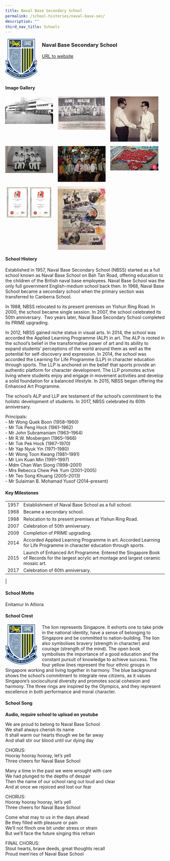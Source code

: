 ```yaml
---
title: Naval Base Secondary School
permalink: /school-histories/naval-base-sec/
description: ""
third_nav_title: Schools
---
```

<img src="/images/navalbasesec1.png" style="width:20%;margin-right:15px;" align = "left">

### **Naval Base Secondary School**
[URL to website](https://www.navalbasesec.moe.edu.sg/)

<br clear="left">

#### **Image Gallery**

<p><a href="https://d1yxymztqoj7qn.amplifyapp.com/images/navalbasesec2.jpg">  
<img src="/images/navalbasesec2.jpg" style="width:30%;margin-right:15px;" align = "left">
</a></p>

<p><a href="https://d1yxymztqoj7qn.amplifyapp.com/images/navalbasesec3.jpg">  
<img src="/images/navalbasesec3.jpg" style="width:30%;margin-right:15px;" align = "left">
</a></p>

<p><a href="https://d1yxymztqoj7qn.amplifyapp.com/images/navalbasesec4.jpg">  
<img src="/images/navalbasesec4.jpg" style="width:30%;margin-right:15px;" align = "left">
</a></p>

<br clear="left">

<p><a href="https://d1yxymztqoj7qn.amplifyapp.com/images/navalbasesec5.jpg">  
<img src="/images/navalbasesec5.jpg" style="width:30%;margin-right:15px;" align = "left">
</a></p>

<p><a href="https://d1yxymztqoj7qn.amplifyapp.com/images/navalbasesec6.jpg">  
<img src="/images/navalbasesec6.jpg" style="width:30%;margin-right:15px;" align = "left">
</a></p>

<p><a href="https://d1yxymztqoj7qn.amplifyapp.com/images/navalbasesec7.jpg">  
<img src="/images/navalbasesec7.jpg" style="width:30%;margin-right:15px;" align = "left">
</a></p>

<br clear="left">

<p><a href="https://d1yxymztqoj7qn.amplifyapp.com/images/navalbasesec8.jpg">  
<img src="/images/navalbasesec8.jpg" style="width:30%;margin-right:15px;" align = "left">
</a></p>

<p><a href="https://d1yxymztqoj7qn.amplifyapp.com/images/navalbasesec9.jpg">  
<img src="/images/navalbasesec9.jpg" style="width:30%;margin-right:15px;" align = "left">
</a></p>

<br clear="left">

#### **School History**
Established in 1957, Naval Base Secondary School (NBSS) started as a full school known as Naval Base School on Bah Tan Road, offering education to the children of the British naval base employees. Naval Base School was the only full government English-medium school back then. In 1968, Naval Base School became a secondary school when the primary section was transferred to Canberra School. 

In 1988, NBSS relocated to its present premises on Yishun Ring Road. In 2000, the school became single session. In 2007, the school celebrated its 50th anniversary.  Two years later, Naval Base Secondary School completed its PRIME upgrading.

In 2012, NBSS gained niche status in visual arts. In 2014, the school was accorded the Applied Learning Programme (ALP) in art. The ALP is rooted in the school’s belief in the transformative power of art and its ability to expand students’ perceptions of the world around them as well as the potential for self-discovery and expression. In 2014, the school was accorded the Learning for Life Programme (LLP) in character education through sports. The LLP is anchored on the belief that sports provide an authentic platform for character development. The LLP promotes active living where students enjoy and engage in movement activities and develop a solid foundation for a balanced lifestyle. In 2015, NBSS began offering the Enhanced Art Programme.

The school’s ALP and LLP are testament of the school’s commitment to the holistic development of students. In 2017, NBSS celebrated its 60th anniversary.

Principals:<br>
\- Mr Wong Quek Boon (1958–1960)<br>
\- Mr Tok Peng Hock (1961–1962)<br>
\- Mr John Subramaniam (1963–1964)<br>
\- Mr R.W. Mosbergen (1965–1966)<br>
\- Mr Tok Pek Hock (1967–1970)<br>
\- Mr Yap Nyuk Yin (1971–1980)<br>
\- Mr Wong Toon Kwang (1981–1991)<br>
\- Mr Lim Kuan Min (1991–1997)<br>
\- Mdm Chan Wan Siong (1998–2001)<br>
\- Mrs Rebecca Chew Pek Yum (2001–2005)<br>
\- Mr Teo Song Khuang (2005–2013)<br>
\- Mr Sulaiman B. Mohamad Yusof (2014–present)

#### **Key Milestones**

|  |  |
|:---:|---|
| 1957 | Establishment of Naval Base School as a full school. |
| 1968 | Became a secondary school. |
| 1988 | Relocation to its present premises at Yishun Ring Road. |
| 2007 | Celebration of 50th anniversary. |
| 2009 | Completion of PRIME upgrading. |
| 2014 | Accorded Applied Learning Programme in art. Accorded Learning for Life Programme in character education through sports. |
| 2015 | Launch of Enhanced Art Programme. Entered the Singapore Book of Records for the largest acrylic art montage and largest ceramic mosaic art. |
| 2017 | Celebration of 60th anniversary. |
|

#### **School Motto**
Enitamur In Altiora

#### **School Crest**
<img src="/images/navalbasesec1.png" style="width:20%;margin-right:15px;" align = "left">

The lion represents Singapore. It exhorts one to take pride in the national identity, have a sense of belonging to Singapore and be committed to nation-building. The lion also symbolises bravery (strength in character) and courage (strength of the mind). The open book symbolises the importance of a good education and the constant pursuit of knowledge to achieve success. The four yellow lines represent the four ethnic groups in Singapore working and living together in harmony. The blue background shows the school’s commitment to integrate new citizens, as it values Singapore’s sociocultural diversity and promotes social cohesion and harmony. The three rings are inspired by the Olympics, and they represent excellence in both performance and moral character.

#### **School Song**
**Audio, require school to upload on youtube**

We are proud to belong to Naval Base School<br>
We shall always cherish its name<br>
It shall warm our hearts though we be far away<br>
And shall stir our blood until our dying day

CHORUS:<br>
Hooray hooray hooray, let’s yell<br>
Three cheers for Naval Base School

Many a time in the past we were wrought with care<br>
We had plunged to the depths of despair<br>
Then the name of our school rang out loud and clear<br>
And at once we rejoiced and lost our fear

CHORUS:<br>
Hooray hooray hooray, let’s yell<br>
Three cheers for Naval Base School

Come what may to us in the days ahead<br>
Be they filled with pleasure or pain<br>
We’ll not flinch one bit under stress or strain<br>
But we’ll face the future singing this refrain

FINAL CHORUS:<br>
Stout hearts, brave deeds, great thoughts recall<br>
Proud mem’ries of Naval Base School